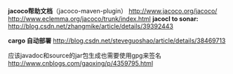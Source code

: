 **jacoco帮助文档**（jacoco-maven-plugin）
http://www.jacoco.org/jacoco/
http://www.eclemma.org/jacoco/trunk/index.html
**jacocl to sonar:**
http://blog.csdn.net/zhangmike/article/details/39392443

**cargo 自动部署**
http://blog.csdn.net/steveguoshao/article/details/38469713

应该javadoc和source的jar包生成也需要使用gpg来签名
http://www.cnblogs.com/gaoxing/p/4359795.html
